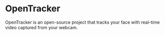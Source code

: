 # OpenTracker
OpenTracker is an open-source project that tracks your face with real-time video captured from your webcam.
